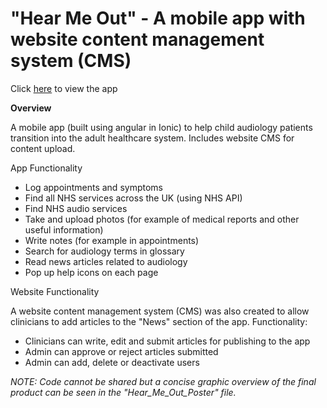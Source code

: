 # "Hear Me Out" - A mobile app with website content management system (CMS)

Click [here](https://github.com/LucyRothwell/Hear-Me-Out-app/raw/master/Hear_Me_Out_Poster.pptx) to view the app

**Overview**

A mobile app (built using angular in Ionic) to help child audiology patients transition into the adult healthcare system. Includes website CMS for content upload. 

App Functionality

* Log appointments and symptoms
* Find all NHS services across the UK (using NHS API)
* Find NHS audio services
* Take and upload photos (for example of medical reports and other useful information)
* Write notes (for example in appointments)
* Search for audiology terms in glossary
* Read news articles related to audiology
* Pop up help icons on each page

Website Functionality

A website content management system (CMS) was also created to allow clinicians to add articles to the "News" section of the app. Functionality:
* Clinicians can write, edit and submit articles for publishing to the app
* Admin can approve or reject articles submitted
* Admin can add, delete or deactivate users

*NOTE: Code cannot be shared but a concise graphic overview of the final product can be seen in the "Hear_Me_Out_Poster" file.*

